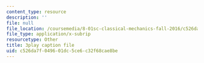 ```yaml
---
content_type: resource
description: ''
file: null
file_location: /coursemedia/8-01sc-classical-mechanics-fall-2016/c526da7f049601dc5ce6c32f68cae8be_n1cXiw3s72k.srt
file_type: application/x-subrip
resourcetype: Other
title: 3play caption file
uid: c526da7f-0496-01dc-5ce6-c32f68cae8be
---
```

